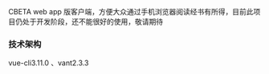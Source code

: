 CBETA web app 版客户端，方便大众通过手机浏览器阅读经书有所得，目前此项目仍处于开发阶段，还不能很好的使用，敬请期待         

### 技术架构
vue-cli3.11.0 、vant2.3.3
